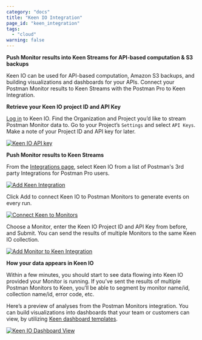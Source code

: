 ```yaml
---
category: "docs"
title: "Keen IO Integration"
page_id: "keen_integration"
tags: 
  - "cloud"
warning: false
---
```


**Push Monitor results into Keen Streams for API-based computation & S3 backups**

Keen IO can be used for API-based computation, Amazon S3 backups, and building visualizations and dashboards for your APIs.  Connect your Postman Monitor results to Keen Streams with the Postman Pro to Keen Integration.

**Retrieve your Keen IO project ID and API Key**

[Log in][0] to Keen IO.  Find the Organization and Project you’d like to stream Postman Monitor data to.  Go to your Project’s `Settings` and select `API Keys`.  Make a note of your Project ID and API key for later.

[![Keen IO API key](https://s3.amazonaws.com/postman-static-getpostman-com/postman-docs/keenKey.png)][1]

**Push Monitor results to Keen Streams**

From the [Integrations page][2], select Keen IO from a list of Postman's 3rd party Integrations for Postman Pro users.

[![Add Keen Integration](https://s3.amazonaws.com/postman-static-getpostman-com/postman-docs/keenINT.png)][3]

Click Add to connect Keen IO to Postman Monitors to generate events on every run.

[![Connect Keen to Monitors](https://s3.amazonaws.com/postman-static-getpostman-com/postman-docs/keen_add.png)][4]

Choose a Monitor, enter the Keen IO Project ID and API Key from before, and Submit. You can send the results of multiple Monitors to the same Keen IO collection.

[![Add Monitor to Keen Integration](https://s3.amazonaws.com/postman-static-getpostman-com/postman-docs/keen_monitor.png)][5]

**How your data appears in Keen IO**

Within a few minutes, you should start to see data flowing into Keen IO provided your Monitor is running.  If you’ve sent the results of multiple Postman Monitors to Keen, you’ll be able to segment by monitor name/id, collection name/id, error code, etc.

Here’s a preview of analyses from the Postman Monitors integration. You can build visualizations into dashboards that your team or customers can view, by utilizing [Keen dashboard templates][6].

[![Keen IO Dashboard View](https://s3.amazonaws.com/postman-static-getpostman-com/postman-docs/keen_dashboard.png)][7]

[0]: https://keen.io/home/
[1]: https://s3.amazonaws.com/postman-static-getpostman-com/postman-docs/keenKey.png
[2]: https://app.getpostman.com/dashboard/integrations
[3]: https://s3.amazonaws.com/postman-static-getpostman-com/postman-docs/keenINT.png
[4]: https://s3.amazonaws.com/postman-static-getpostman-com/postman-docs/keen_add.png
[5]: https://s3.amazonaws.com/postman-static-getpostman-com/postman-docs/keen_monitor.png
[6]: https://keen.io/docs/visualize/how-to-create-a-dashboard/
[7]: https://s3.amazonaws.com/postman-static-getpostman-com/postman-docs/keen_dashboard.png
